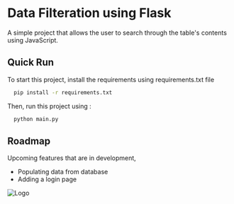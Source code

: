 
# Data Filteration using Flask

A simple project that allows the user to search through the table's contents using JavaScript.



## Quick Run

To start this project, install the requirements using requirements.txt file

```bash
  pip install -r requirements.txt
```

Then, run this project using : 
```bash
  python main.py
```


## Roadmap

Upcoming features that are in development,

- Populating data from database 
- Adding a login page


![Logo](https://i.ibb.co/DQzNLqR/Metazord-Logo.png)


